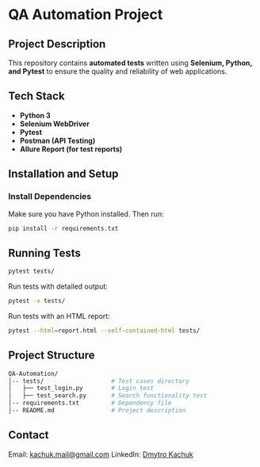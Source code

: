# QA Automation Project  

## Project Description  
This repository contains **automated tests** written using **Selenium, Python, and Pytest** to ensure the quality and reliability of web applications.  

## Tech Stack  
- **Python 3**  
- **Selenium WebDriver**  
- **Pytest**  
- **Postman (API Testing)**  
- **Allure Report (for test reports)**  

## Installation and Setup  

### Install Dependencies  
Make sure you have Python installed. Then run:  
```bash
pip install -r requirements.txt
```
## Running Tests
```bash
pytest tests/
```
Run tests with detailed output:
```bash
pytest -v tests/
```
Run tests with an HTML report:
```bash
pytest --html=report.html --self-contained-html tests/
```
## Project Structure
```bash
QA-Automation/
│-- tests/                   # Test cases directory
│   ├── test_login.py        # Login test
│   ├── test_search.py       # Search functionality test
│-- requirements.txt         # Dependency file
│-- README.md                # Project description
```
## Contact  
Email: kachuk.mail@gmail.com
LinkedIn: [Dmytro Kachuk](https://www.linkedin.com/in/dmytro-kachuk-289628206/)  

